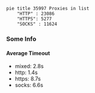 
```mermaid
pie title 35997 Proxies in list
    "HTTP" : 23086
    "HTTPS": 5277
    "SOCKS" : 11624
```

### Some Info
#### Average Timeout

- mixed: 2.8s
- http: 1.4s
- https: 8.7s
- socks: 6.6s